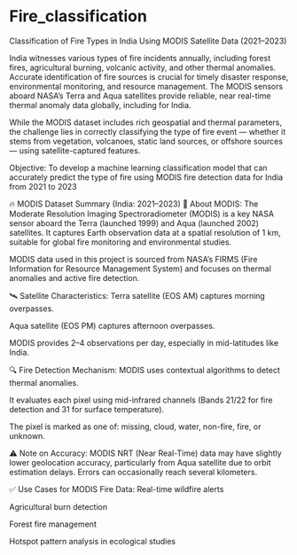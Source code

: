 # Fire_classification
Classification of Fire Types in India Using MODIS Satellite Data (2021–2023)

India witnesses various types of fire incidents annually, including forest fires, agricultural burning, volcanic activity, and other thermal anomalies. Accurate identification of fire sources is crucial for timely disaster response, environmental monitoring, and resource management. The MODIS sensors aboard NASA’s Terra and Aqua satellites provide reliable, near real-time thermal anomaly data globally, including for India.

While the MODIS dataset includes rich geospatial and thermal parameters, the challenge lies in correctly classifying the type of fire event — whether it stems from vegetation, volcanoes, static land sources, or offshore sources — using satellite-captured features.

Objective:
To develop a machine learning classification model that can accurately predict the type of fire using MODIS fire detection data for India from 2021 to 2023

🔥 MODIS Dataset Summary (India: 2021–2023)
📌 About MODIS:
The Moderate Resolution Imaging Spectroradiometer (MODIS) is a key NASA sensor aboard the Terra (launched 1999) and Aqua (launched 2002) satellites. It captures Earth observation data at a spatial resolution of 1 km, suitable for global fire monitoring and environmental studies.

MODIS data used in this project is sourced from NASA’s FIRMS (Fire Information for Resource Management System) and focuses on thermal anomalies and active fire detection.

🛰️ Satellite Characteristics:
Terra satellite (EOS AM) captures morning overpasses.

Aqua satellite (EOS PM) captures afternoon overpasses.

MODIS provides 2–4 observations per day, especially in mid-latitudes like India.

🔍 Fire Detection Mechanism:
MODIS uses contextual algorithms to detect thermal anomalies.

It evaluates each pixel using mid-infrared channels (Bands 21/22 for fire detection and 31 for surface temperature).

The pixel is marked as one of: missing, cloud, water, non-fire, fire, or unknown.

⚠️ Note on Accuracy:
MODIS NRT (Near Real-Time) data may have slightly lower geolocation accuracy, particularly from Aqua satellite due to orbit estimation delays. Errors can occasionally reach several kilometers.

✅ Use Cases for MODIS Fire Data:
Real-time wildfire alerts

Agricultural burn detection

Forest fire management

Hotspot pattern analysis in ecological studies
